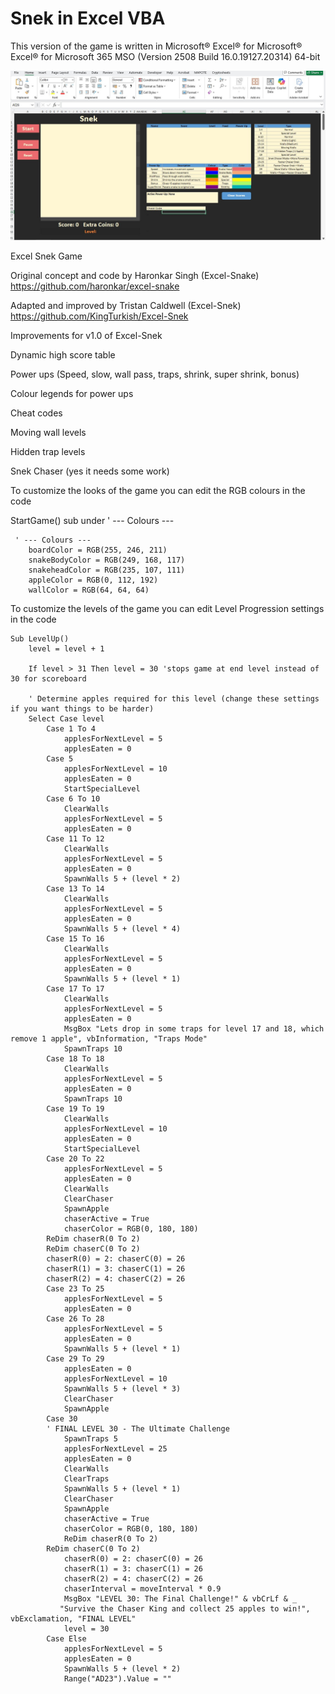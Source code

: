 # Snek in Excel VBA
This version of the game is written in Microsoft® Excel® for Microsoft® Excel® for Microsoft 365 MSO (Version 2508 Build 16.0.19127.20314) 64-bit 

![Screenshot](/images/Excel-Snek.jpg)

Excel Snek Game

Original concept and code by Haronkar Singh (Excel-Snake)
https://github.com/haronkar/excel-snake

Adapted and improved by Tristan Caldwell (Excel-Snek)
https://github.com/KingTurkish/Excel-Snek

Improvements for v1.0 of Excel-Snek

Dynamic high score table

Power ups (Speed, slow, wall pass, traps, shrink, super shrink, bonus)

Colour legends for power ups

Cheat codes

Moving wall levels

Hidden trap levels

Snek Chaser (yes it needs some work)


To customize the looks of the game you can edit the RGB colours in the code

StartGame() sub under ' --- Colours ---

```
 ' --- Colours ---
    boardColor = RGB(255, 246, 211)
    snakeBodyColor = RGB(249, 168, 117)
    snakeheadColor = RGB(235, 107, 111)
    appleColor = RGB(0, 112, 192)
    wallColor = RGB(64, 64, 64)
```

To customize the levels of the game you can edit Level Progression settings in the code

```
Sub LevelUp()
    level = level + 1
    
    If level > 31 Then level = 30 'stops game at end level instead of 30 for scoreboard
    
    ' Determine apples required for this level (change these settings if you want things to be harder)
    Select Case level
        Case 1 To 4
            applesForNextLevel = 5
            applesEaten = 0
        Case 5
            applesForNextLevel = 10
            applesEaten = 0
            StartSpecialLevel
        Case 6 To 10
            ClearWalls
            applesForNextLevel = 5
            applesEaten = 0
        Case 11 To 12
            ClearWalls
            applesForNextLevel = 5
            applesEaten = 0
            SpawnWalls 5 + (level * 2)
        Case 13 To 14
            ClearWalls
            applesForNextLevel = 5
            applesEaten = 0
            SpawnWalls 5 + (level * 4)
        Case 15 To 16
            ClearWalls
            applesForNextLevel = 5
            applesEaten = 0
            SpawnWalls 5 + (level * 1)
        Case 17 To 17
            ClearWalls
            applesForNextLevel = 5
            applesEaten = 0
            MsgBox "Lets drop in some traps for level 17 and 18, which remove 1 apple", vbInformation, "Traps Mode"
            SpawnTraps 10
        Case 18 To 18
            ClearWalls
            applesForNextLevel = 5
            applesEaten = 0
            SpawnTraps 10
        Case 19 To 19
            ClearWalls
            applesForNextLevel = 10
            applesEaten = 0
            StartSpecialLevel
        Case 20 To 22
            applesForNextLevel = 5
            applesEaten = 0
            ClearWalls
            ClearChaser
            SpawnApple
            chaserActive = True
            chaserColor = RGB(0, 180, 180)
        ReDim chaserR(0 To 2)
        ReDim chaserC(0 To 2)
        chaserR(0) = 2: chaserC(0) = 26
        chaserR(1) = 3: chaserC(1) = 26
        chaserR(2) = 4: chaserC(2) = 26
        Case 23 To 25
            applesForNextLevel = 5
            applesEaten = 0
        Case 26 To 28
            applesForNextLevel = 5
            applesEaten = 0
            SpawnWalls 5 + (level * 1)
        Case 29 To 29
            applesEaten = 0
            applesForNextLevel = 10
            SpawnWalls 5 + (level * 3)
            ClearChaser
            SpawnApple
        Case 30
        ' FINAL LEVEL 30 - The Ultimate Challenge
            SpawnTraps 5
            applesForNextLevel = 25
            applesEaten = 0
            ClearWalls
            ClearTraps
            SpawnWalls 5 + (level * 1)
            ClearChaser
            SpawnApple
            chaserActive = True
            chaserColor = RGB(0, 180, 180)
            ReDim chaserR(0 To 2)
        ReDim chaserC(0 To 2)
            chaserR(0) = 2: chaserC(0) = 26
            chaserR(1) = 3: chaserC(1) = 26
            chaserR(2) = 4: chaserC(2) = 26
            chaserInterval = moveInterval * 0.9
            MsgBox "LEVEL 30: The Final Challenge!" & vbCrLf & _
           "Survive the Chaser King and collect 25 apples to win!", vbExclamation, "FINAL LEVEL"
            level = 30
        Case Else
            applesForNextLevel = 5
            applesEaten = 0
            SpawnWalls 5 + (level * 2)
            Range("AD23").Value = ""
```
